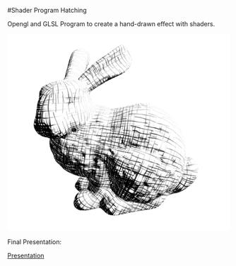 #Shader Program Hatching

Opengl and GLSL Program to create a hand-drawn effect with shaders.

![](result.png)

Final Presentation:

[Presentation](final.pdf)